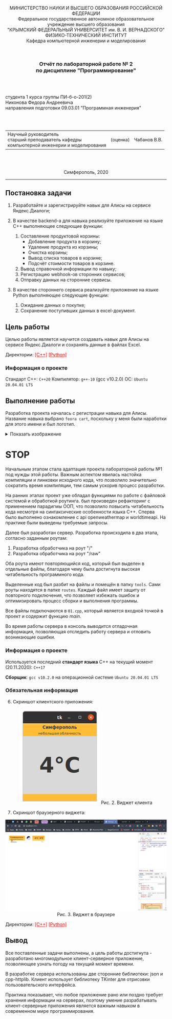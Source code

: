 <p align="center">МИНИСТЕРСТВО НАУКИ  И ВЫСШЕГО ОБРАЗОВАНИЯ РОССИЙСКОЙ ФЕДЕРАЦИИ<br>
Федеральное государственное автономное образовательное учреждение высшего образования<br>
"КРЫМСКИЙ ФЕДЕРАЛЬНЫЙ УНИВЕРСИТЕТ им. В. И. ВЕРНАДСКОГО"<br>
ФИЗИКО-ТЕХНИЧЕСКИЙ ИНСТИТУТ<br>
Кафедра компьютерной инженерии и моделирования</p>
<br>
<h3 align="center">Отчёт по лабораторной работе № 2<br> по дисциплине "Программирование"</h3>
<br><br>
<p>студента 1 курса группы ПИ-б-о-201(2)<br>
Никонова Федора Андреевича<br>
направления подготовки 09.03.01 "Программная инженерия"</p>
<br><br>
<table>
<tr><td>Научный руководитель<br> старший преподаватель кафедры<br> компьютерной инженерии и моделирования</td>
<td>(оценка)</td>
<td>Чабанов В.В.</td>
</tr>
</table>
<br><br>
<p align="center">Симферополь, 2020</p>
<hr>

## Постановка задачи

1. Разработайте и зарегистрируйте навык для Алисы на сервисе Яндекс.Диалоги;

2. В качестве backend-a для навыка реализуйте приложение на языке С++ выполняющее следующие функции:
   1. Составление продуктовой корзины:
      * Добавление продукта в корзину;
      * Удаление продукта из корзины;
      * Очистка корзины;
      * Вывод списка товаров в корзине;
      * Подсчёт стоимости товаров в корзине.
   2. Вывод справочной информации по навыку;
   3. Регистрацию webhook-ов сторонних сервисов;
   4. Отправку данных на сторонние сервисы. 

3. В качестве стороннего сервиса реализуйте приложение на языке Python выполняющее следующие функции:
   1. Ожидание данных о покупке;
   2. Сохранение поступивших данных в excel-документ.

## Цель работы
Целью работы является научится создавать навык для Алисы на сервисе Яндекс.Диалоги и сохранять данные в файлах Excel.

Директории:
[[C++]](./C++) [[Python]](./Python)

### Информация о проекте

Стандарт С++: `С++20`
Компилятор: `g++-10` (gcc v10.2.0)
ОС: `Ubuntu 20.04.01 LTS`

## Выполнение работы

Разработка проекта началась с регистрации навыка для Алисы. Название навыка выбрано `feora cart`, поскольку у меня были наработки для этого имени и был логотип.

<details><summary>Показать изображение</summary>
<p>
<p align="center">
<img src="images/feora-logo.png">
Рис. 1. Логотип для навыка
</p>
</p>
</details>

# STOP

Начальным этапом стала адаптация проекта лабораторной работы №1 под нужды этой работы. Важным аспектом явилась настойка компиляции и линковки исходного кода, что позволило значительно сократить время компиляции, тем самым ускорив процесс разработки.

На ранних этапах проект уже обладал функциями по работе с файловой системой и обработкой роутинга. был произведен рефакторинг с применением парадигмы ООП, что позволило повысить читабельность кода несмотря на синтаксические особенности языка С++.
Сперва было выполнено ознакомление с api openweathermap и worldtimeapi. На практике были выведены требуемые запросы.

Далее был разработан сервер. Разработка происходила в два этапа, согласно заданным роутам:

1. Разработка обработчика на роут "/"
2. Разработка обработчика на роут "/raw"

Оба роута имеют повторяющийся код, который был выделен в отдельные файлы, благодаря чему была достигнута высокая читабельность программного кода.

Выделенные код был разбит на файлы и помещён в папку `tools`. Сами роуты находятся в папке `routes`. Каждый файл имеет защиту от повторного подключения, что позволяет избежать ошибок и оптимизировать процесс сборки и выполнения программы.

Все файлы подключаются в `01.cpp`, который является входной точкой в проект и содержит функцию *main*.

Во время работы сервера в консоль выводится отладочная информация, позволяющая отследить работу сервера и отловить возникающие ошибки.

### Информация о проекте

Используется последний **стандарт языка** С++ на текущий момент (20.11.2020): `С++17`

**Сборщик**: `gcc v10.2.0` на операционной системе `Ubuntu 20.04.01 LTS`

### Обязательная информация

6. Скриншот клиентского приложения:
<p align="center">
<img src="./images/widget-client.png">
Рис. 2. Виджет клиента
</p>

7. Скриншот браузерного виджета:
<p align="center">
<img src="./images/widget-server-browser.png">
Рис. 3. Виджет в браузере
</p>

<style>
a {
   color: red;
}
</style>

Директории:
[[C++]](./C++) [[Python]](./Python)
## Вывод
Все поставленные задачи выполнены, а цель работы достигнута - разработано многомодульное клиент-серверное приложение, позволяющее узнать погоду на текущий момент времени. 

В разработке сервера использованы две сторонние библиотеки: json и cpp-httplib. Клиент использует библиотеку TKinter для отрисовки пользовательского интерфейса.

Практика показывает, что любое приложение рано или поздно требует хранения информации на серверах, поэтому умение разрабатывать клиент-серверные приложения является важным навыком в современном мире программирования.